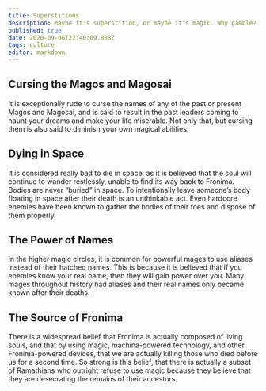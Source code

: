 ```yaml
---
title: Superstitions
description: Maybe it's superstition, or maybe it's magic. Why gamble?
published: true
date: 2020-09-06T22:40:09.888Z
tags: culture
editor: markdown
---
```


## Cursing the Magos and Magosai

It is exceptionally rude to curse the names of any of the past or present Magos and Magosai, and is said to result in the past leaders coming to haunt your dreams and make your life miserable. Not only that, but cursing them is also said to diminish your own magical abilities.

## Dying in Space

It is considered really bad to die in space, as it is believed that the soul will continue to wander restlessly, unable to find its way back to Fronima. Bodies are never “buried” in space. To intentionally leave someone’s body floating in space after their death is an unthinkable act. Even hardcore enemies have been known to gather the bodies of their foes and dispose of them properly.

## The Power of Names

In the higher magic circles, it is common for powerful mages to use aliases instead of their hatched names. This is because it is believed that if you enemies know your real name, then they will gain power over you. Many mages throughout history had aliases and their real names only became known after their deaths.

## The Source of Fronima

There is a widespread belief that Fronima is actually composed of living souls, and that by using magic, machina-powered technology, and other Fronima-powered devices, that we are actually killing those who died before us for a second time. So strong is this belief, that there is actually a subset of Ramathians who outright refuse to use magic because they believe that they are desecrating the remains of their ancestors.